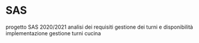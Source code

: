 # SAS
progetto SAS 2020/2021
analisi dei requisiti gestione dei turni e disponibilità
implementazione gestione turni cucina
